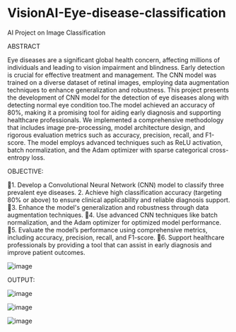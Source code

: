# VisionAI-Eye-disease-classification
AI Project on Image Classification 

ABSTRACT

Eye diseases are a significant global health concern, affecting millions of individuals and leading to vision impairment and blindness. Early detection is crucial for effective treatment and management.
The CNN model was trained on a diverse dataset of retinal images, employing data augmentation techniques to enhance generalization and robustness. This project presents the development of CNN model for the detection of eye diseases along with detecting normal eye condition too.The model achieved an accuracy of 80%, making it a promising tool for aiding early diagnosis and supporting healthcare professionals.
We implemented a comprehensive methodology that includes image pre-processing, model architecture design, and rigorous evaluation metrics such as accuracy, precision, recall, and F1-score. The model employs advanced techniques such as ReLU activation, batch normalization, and the Adam optimizer with sparse categorical cross-entropy loss.

OBJECTIVE:

1. Develop a Convolutional Neural Network (CNN) model to classify three prevalent eye diseases. 2. Achieve high classification accuracy (targeting 80% or above) to ensure clinical applicability and reliable diagnosis support. 3. Enhance the model's generalization and robustness through data augmentation techniques. 4. Use advanced CNN techniques like batch normalization, and the Adam optimizer for optimized model performance. 5. Evaluate the model’s performance using comprehensive metrics, including accuracy, precision, recall, and F1-score. 6. Support healthcare professionals by providing a tool that can assist in early diagnosis and improve patient outcomes.

![image](https://github.com/user-attachments/assets/9c200e2b-b2ff-493e-9039-f972856a8621)


OUTPUT: 

![image](https://github.com/user-attachments/assets/2f5012ac-78b2-41c7-a3d4-3e77886b770d)

![image](https://github.com/user-attachments/assets/1cb60486-a148-4720-b4a8-cbd610618afe)

![image](https://github.com/user-attachments/assets/d69c4ca9-541b-47d8-9667-c71c1b94e37a)

